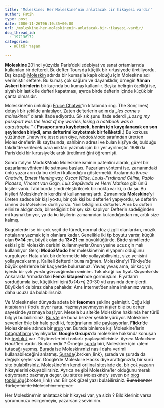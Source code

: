 ```yaml
---
title: 'Moleskine: Her Moleskine’nin anlatacak bir hikayesi vardır'
author: Fatih
type: post
date: 2006-11-26T06:10:35+00:00
url: /moleskine-her-moleskinenin-anlatacak-bir-hikayesi-vardir/
dsq_thread_id:
  - 197136172
categories:
  - Kültür Yaşam

---
```

**Moleskine** 20&#8217;inci yüzyılda Paris&#8217;deki edebiyat ve sanat ortamlarında kullanılan bir defterdi. Bu defter Tours&#8217;da küçük bir kırtasiyede üretiliyordu. Dış kapağı [Moleskin][1] adında bir kumaş&#8217;la kaplı olduğu için Moleskine adı verilmiştir deftere. Bu kumaş çok sağlam ve dayanıklıdır, örneğin **Alman Askeri birimlerin** bir kaçında bu kumaş kullanılır. Başka belirgin özelliği ise, siyah bir lastik ile defteri kapatması, ayırca birde defterin içinde küçük bir çanta olmasıdır.

Moleskine&#8217;nin ünlülüğü [Bruce Chatwin][2]&#8216;in kitabında (ing. The Songlines) detaylı bir şekilde anlatılıyor. Zaten defterlerin adını da _„les carnets moleskines“_ olarak ifade ediyordu. Sık sık şunu ifade ederdi _„Losing my passport was the least of my worries, losing a notebook was a catastrophe.“_ ( **Pasaportumu kaybetmek, benim için kaygılanacak en son şeylerden biriydi, ama defterimi kaybetmek bir felâketdi.**) Bu korkusu yüzünden Chatwin&#8217;e jest olsun diye, Modo&Modo tarafından üretilen Moleskine&#8217;lerin ilk sayfasında, sahibinin adresi ve bulan kişi&#8217;ye de, bulduğu takdir&#8217;de verilecek para miktarı yazmak için bir yer ayrılmıştır. 1986&#8217;da Paris&#8217;deki bir kırtasiye&#8217;de artık üretilmediğini öğrenmişti.

Sonra italyan Modo&Modo Moleskine isminin patentini alarak, güzel bir pazarlama yöntemi ile satmaya başladı. Pazarlam yöntemi ise, zamanındaki ünlü yazarların da bu defteri kullandığını göstermekti. Aralarında _Bruce Chatwin, Ernest Hemingway, Oscar Wilde, Louis-Ferdinand Céline, Pablo Picasso, Vincent van Gogh, Luis Sepúlveda ve Henri Matisse_ gibi ünlü kişiler vardı. Tabi burda şimdi eleştirilecek bir nokta var ki, o da şu. Bu kişileri Moleskine&#8217;nin kendisini kullanmamışlardı. Zamanında **Moleskine**&#8216;yi üreten sadece bir kişi yoktu, bir çok kişi bu defterleri yapıyordu, ve defterin ismine de Moleskine deniliyordu. Yani bildiğimiz defterler. Ama bu defteri ellinize aldığınızda, bilmediğiniz bir şey sizi kaplıyor. Defterin sadeliğinden mi kaynaklanıyor, ya da bu kişilerin zamanından kullandığından mı, artık size kalmış.

Bugünlerde ise bir çok seçit de türedi, normal düz çizgili olanlardan, müzik notalarını yazmak için olanlara kadar. Genelikle iki tip boyutu vardır, küçük olan **9&#215;14** cm, büyük olan da **13&#215;21** cm büyüklüğünde. Birde şimdilerde eskisi gibi Moleskin derisini kullanmıyorlar.Onun yerine ucuz çin malı kullanılıyor. Gerçi **Modo&Modo** her moleskine&#8217;nin el yapımı olduğunu vurguluyor. Hata ufak bir deforme&#8217;de bile yollayabilirsiniz, size yenisini yollayacaklarmış. Kaliteli defterdir buna rağmen. Moleskine&#8217;yi Türkiye&#8217;de büyük şehirlerde bir kaç yerde bulursunuz. Yavaş yavaş ama, bir kaç yıl içinde bir çok yerde göreceğimden eminim. Tek eksiği ise fiyat. Geçenler&#8217;de Ankara&#8217;da Armada&#8217;daki **Remzi kitapevi**&#8216;nde görmüştüm. Fiyatlarını sorduğumda ise, küçükleri için(_9x14xm)_ 20-30 ytl arasında demişlerdi. Büyükleri de biraz daha pahalıdır. Ama İnternet&#8217;den alma imkanınız varsa, daha ucuza da bulabilirsiniz.

Ve Moleskineler dünyada adeta bir **fenomen** şekline gelmiştir. Çoğu kişi kitabların I-Pod&#8217;u diyor hatta. Yazmayı sevmeyen kişiler bile bu defter sayesinde yazmaya başlıyor. Mesela bu site&#8217;de Moleskine hakkında her türlü bilgiyi bulabilirsiniz. [Bu site][3] de buna benzer şekilde yürüyor. Moleskine sevenler öyle bir hale geldi ki, fotoğraflarını bile paylaşıyorlar. **Flickr**&#8216;de Moleskinerie adında bir [grup][4] var. Burada binlerce kişi Moleskine&#8217;lerin [fotoğraflarını][5] yayınlıyorlar. **Google Groups**&#8216;da moleskine hakkında konuşan bir [topluluk][6] var. Düşüncelerinizi onlarla paylaşabilirisiniz. Ayrıca _Moleskine Hack_&#8216;leri vardır. Bunlar nedir ? Örneğin [şurda][7] biri, Moleskine için kalem tutacağı yapmış. [Burada][8] ise Moleskinenizi nasıl daha verimli kullanabileceğini anlatmış. [Şurada][9]{.broken_link}, şurada ve şurada da değişik şeyler var. Google&#8217;de Moleskine Hacks diye arattığınızda, bir sürü site bulabilirsiniz. Moleskine&#8217;nin kendi orijinal sitesinde de, bir çok yazarın hikayelerini okuyabilirsiniz. Ayrıca ne gibi Moleskine&#8217;ler olduğunu merak ediyorsanız bakmaya değer. Bu site&#8217;de Moleskine&#8217;yi seven bir [blog topluluğu][10]{.broken_link} var. Bir çok güzel yazı bulabilirsiniz. <del>Buna benzer Türkçe bir de Moleschino.org var.</del>

Her Moleskine&#8217;nin anlatacak bir hikayesi var, ya sizin ? Bildikleriniz varsa yorumunuzu esirgemeyin, yazarsanız sevinirim.

 [1]: http://de.wikipedia.org/wiki/Moleskin
 [2]: http://en.wikipedia.org/wiki/Bruce_Chatwin
 [3]: http://www.moleskineart.com/
 [4]: http://www.flickr.com/groups/moleskinerie/
 [5]: http://www.flickr.com/groups/moleskinerie/pool/
 [6]: http://groups.google.com/group/Moleskinerie
 [7]: http://www.flickr.com/photos/bubi/sets/72057594047893483/
 [8]: http://www.43folders.com/2004/11/18/more-moleskine-hacks/
 [9]: http://pigpog.com/node/1030
 [10]: http://www.moleskinerie.com/